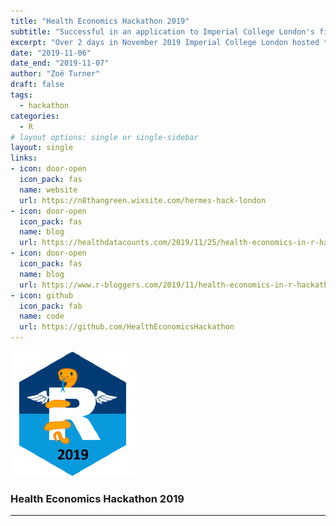 ```yaml
---
title: "Health Economics Hackathon 2019"
subtitle: "Successful in an application to Imperial College London's first health economics in R hackathon."
excerpt: "Over 2 days in November 2019 Imperial College London hosted the first health economics in R hackathon. It involved small group project work developing novel health economics tools, as well as training in related data science skills."
date: "2019-11-06"
date_end: "2019-11-07"
author: "Zoë Turner"
draft: false
tags:
  - hackathon
categories:
  - R
# layout options: single or single-sidebar
layout: single
links:
- icon: door-open
  icon_pack: fas
  name: website
  url: https://n8thangreen.wixsite.com/hermes-hack-london
- icon: door-open
  icon_pack: fas
  name: blog
  url: https://healthdatacounts.com/2019/11/25/health-economics-in-r-hackathon/
- icon: door-open
  icon_pack: fas
  name: blog
  url: https://www.r-bloggers.com/2019/11/health-economics-in-r-hackathon/
- icon: github
  icon_pack: fab
  name: code
  url: https://github.com/HealthEconomicsHackathon
---
```


![Health Economics Hackathon 2019](featured-hex.png)

### Health Economics Hackathon 2019
---


